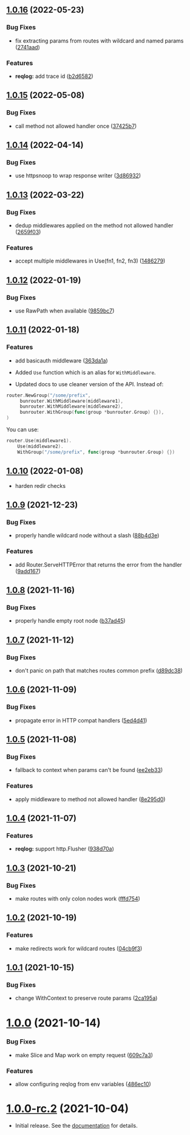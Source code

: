 ## [1.0.16](https://github.com/uptrace/bunrouter/compare/v1.0.15...v1.0.16) (2022-05-23)


### Bug Fixes

* fix extracting params from routes with wildcard and named params ([2741aad](https://github.com/uptrace/bunrouter/commit/2741aadef5f5fdf135ffa541cf8b3b8644898ae0))


### Features

* **reqlog:** add trace id ([b2d6582](https://github.com/uptrace/bunrouter/commit/b2d658268dc2d573f5e9e9010a415c6102faa1d1))



## [1.0.15](https://github.com/uptrace/bunrouter/compare/v1.0.14...v1.0.15) (2022-05-08)


### Bug Fixes

* call method not allowed handler once ([37425b7](https://github.com/uptrace/bunrouter/commit/37425b7af9f103a7f26c7f8cc9a04ddac8b805b4))



## [1.0.14](https://github.com/uptrace/bunrouter/compare/v1.0.13...v1.0.14) (2022-04-14)


### Bug Fixes

* use httpsnoop to wrap response writer ([3d86932](https://github.com/uptrace/bunrouter/commit/3d869325af1302c55fdeb8a8ff7e4b7cfd10ece0))



## [1.0.13](https://github.com/uptrace/bunrouter/compare/v1.0.12...v1.0.13) (2022-03-22)


### Bug Fixes

* dedup middlewares applied on the method not allowed handler ([2659f03](https://github.com/uptrace/bunrouter/commit/2659f039be323b8bc4901e35f20a5760e6445640))


### Features

* accept multiple middlewares in Use(fn1, fn2, fn3) ([1486279](https://github.com/uptrace/bunrouter/commit/14862790b51c418384700a5e86aa49833937a772))



## [1.0.12](https://github.com/uptrace/bunrouter/compare/v1.0.11...v1.0.12) (2022-01-19)


### Bug Fixes

* use RawPath when available ([9859bc7](https://github.com/uptrace/bunrouter/commit/9859bc722310e0af24cd8372f585318379ccbbd9))



## [1.0.11](https://github.com/uptrace/bunrouter/compare/v1.0.10...v1.0.11) (2022-01-18)

### Features

- add basicauth middleware
  ([363da1a](https://github.com/uptrace/bunrouter/commit/363da1a989d943c8bbcf7551ad1a06150f6d1f1f))

* Added `Use` function which is an alias for `WithMiddleware`.

* Updated docs to use cleaner version of the API. Instead of:

```go
router.NewGroup("/some/prefix",
	 bunrouter.WithMiddleware(middleware1),
	 bunrouter.WithMiddleware(middleware2),
	 bunrouter.WithGroup(func(group *bunrouter.Group) {}),
)
```

You can use:

```go
router.Use(middleware1).
    Use(middleware2).
    WithGroup("/some/prefix", func(group *bunrouter.Group) {})
```

## [1.0.10](https://github.com/uptrace/bunrouter/compare/v1.0.9...v1.0.10) (2022-01-08)

- harden redir checks

## [1.0.9](https://github.com/uptrace/bunrouter/compare/v1.0.8...v1.0.9) (2021-12-23)

### Bug Fixes

- properly handle wildcard node without a slash
  ([88b4d3e](https://github.com/uptrace/bunrouter/commit/88b4d3ea352c92fc7a87972fc95add8e7f99c328))

### Features

- add Router.ServeHTTPError that returns the error from the handler
  ([9add167](https://github.com/uptrace/bunrouter/commit/9add167b91c37b42846a486a9965f5212d49bafa))

## [1.0.8](https://github.com/uptrace/bunrouter/compare/v1.0.7...v1.0.8) (2021-11-16)

### Bug Fixes

- properly handle empty root node
  ([b37ad45](https://github.com/uptrace/bunrouter/commit/b37ad4595c66454f4a768356298c95976e01d7f2))

## [1.0.7](https://github.com/uptrace/bunrouter/compare/v1.0.6...v1.0.7) (2021-11-12)

### Bug Fixes

- don't panic on path that matches routes common prefix
  ([d89dc38](https://github.com/uptrace/bunrouter/commit/d89dc38defc44bdf4bab13ecb518c2aa42ad9e80))

## [1.0.6](https://github.com/uptrace/bunrouter/compare/v1.0.5...v1.0.6) (2021-11-09)

### Bug Fixes

- propagate error in HTTP compat handlers
  ([5ed4d41](https://github.com/uptrace/bunrouter/commit/5ed4d41e99e8f6614753393f13e3674df29e7fb9))

## [1.0.5](https://github.com/uptrace/bunrouter/compare/v1.0.4...v1.0.5) (2021-11-08)

### Bug Fixes

- fallback to context when params can't be found
  ([ee2eb33](https://github.com/uptrace/bunrouter/commit/ee2eb3339ff421dd80566802304a32265f6e28b1))

### Features

- apply middleware to method not allowed handler
  ([8e295d0](https://github.com/uptrace/bunrouter/commit/8e295d0f01fbdf16061b7a4c53b931e9d709b25b))

## [1.0.4](https://github.com/uptrace/bunrouter/compare/v1.0.3...v1.0.4) (2021-11-07)

### Features

- **reqlog:** support http.Flusher
  ([938d70a](https://github.com/uptrace/bunrouter/commit/938d70aa4743d3c1492af8421a3fff14df986fa0))

## [1.0.3](https://github.com/uptrace/bunrouter/compare/v1.0.2...v1.0.3) (2021-10-21)

### Bug Fixes

- make routes with only colon nodes work
  ([fffd754](https://github.com/uptrace/bunrouter/commit/fffd75448f70a508254b0327c933cfda19eac70f))

## [1.0.2](https://github.com/uptrace/bunrouter/compare/v1.0.1...v1.0.2) (2021-10-19)

### Features

- make redirects work for wildcard routes
  ([04cb9f3](https://github.com/uptrace/bunrouter/commit/04cb9f3fd564d76477dcba7218e29f980503b15d))

## [1.0.1](https://github.com/uptrace/bunrouter/compare/v1.0.0...v1.0.1) (2021-10-15)

### Bug Fixes

- change WithContext to preserve route params
  ([2ca195a](https://github.com/uptrace/bunrouter/commit/2ca195ac8e7d9242d5110b84ede8d50a360f9a47))

# [1.0.0](https://github.com/uptrace/bunrouter/compare/v1.0.0-rc.2...v1.0.0) (2021-10-14)

### Bug Fixes

- make Slice and Map work on empty request
  ([609c7a3](https://github.com/uptrace/bunrouter/commit/609c7a3fcb6f5140c1def406efeee01eb0d80a11))

### Features

- allow configuring reqlog from env variables
  ([486ec10](https://github.com/uptrace/bunrouter/commit/486ec1061ec244559bb072c5b9f78858df8d9fd4))

# [1.0.0-rc.2](https://github.com/uptrace/bunrouter/compare/v1.0.0-rc.1...v1.0.0-rc.2) (2021-10-04)

- Initial release. See the [documentation](https://bunrouter.uptrace.dev/) for details.
